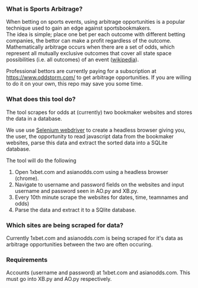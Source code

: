 ### What is Sports Arbitrage?

When betting on sports events, using arbitrage opportunities is a popular technique used to gain an edge against sportsbookmakers.  
The idea is simple; place one bet per each outcome with different betting companies, the bettor can make a profit regardless of the outcome. Mathematically arbitrage occurs when there are a set of odds, which represent all mutually exclusive outcomes that cover all state space possibilities (i.e. all outcomes) of an event ([wikipedia](https://en.wikipedia.org/wiki/Arbitrage_betting)).

Professional bettors are currently paying for a subscription at https://www.oddstorm.com/ to get arbitrage opportunities. If you are willing to do it on your own, this repo may save you some time.

### What does this tool do?

The tool scrapes for odds at (currently) two bookmaker websites and stores the data in a database.

We use use [Selenium webdriver](https://www.seleniumhq.org/projects/webdriver/) to create a headless browser giving you, the user, the opportunity to read javascript data from the bookmaker websites, parse this data and extract the sorted data into a SQLite database. 

The tool will do the following 
1) Open 1xbet.com and asianodds.com using a headless browser (chrome).
2) Navigate to username and password fields on the websites and input username and password seen in AO.py and XB.py.
3) Every 10th minute scrape the websites for dates, time, teamnames and odds)
4) Parse the data and extract it to a SQlite database.



### Which sites are being scraped for data?

Currently 1xbet.com and asianodds.com is being scraped for it's data as arbitrage opportunities between the two are often occuring. 



### Requirements 

Accounts (username and password) at 1xbet.com and asianodds.com. This must go into XB.py and AO.py respectively. 





